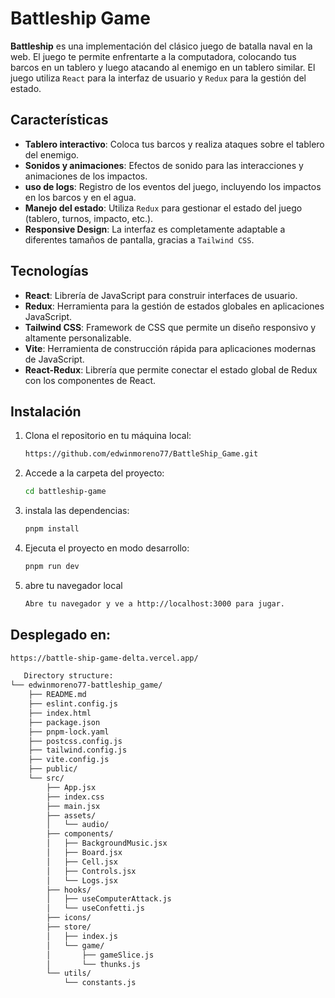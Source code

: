 # Battleship Game

**Battleship** es una implementación del clásico juego de batalla naval en la web. El juego te permite enfrentarte a la computadora, colocando tus barcos en un tablero y luego atacando al enemigo en un tablero similar. El juego utiliza `React` para la interfaz de usuario y `Redux` para la gestión del estado.

## Características

- **Tablero interactivo**: Coloca tus barcos y realiza ataques sobre el tablero del enemigo.
- **Sonidos y animaciones**: Efectos de sonido para las interacciones y animaciones de los impactos.
- **uso de logs**: Registro de los eventos del juego, incluyendo los impactos en los barcos y en el agua.
- **Manejo del estado**: Utiliza `Redux` para gestionar el estado del juego (tablero, turnos, impacto, etc.).
- **Responsive Design**: La interfaz es completamente adaptable a diferentes tamaños de pantalla, gracias a `Tailwind CSS`.

## Tecnologías

- **React**: Librería de JavaScript para construir interfaces de usuario.
- **Redux**: Herramienta para la gestión de estados globales en aplicaciones JavaScript.
- **Tailwind CSS**: Framework de CSS que permite un diseño responsivo y altamente personalizable.
- **Vite**: Herramienta de construcción rápida para aplicaciones modernas de JavaScript.
- **React-Redux**: Librería que permite conectar el estado global de Redux con los componentes de React.

## Instalación

1. Clona el repositorio en tu máquina local:
   ```bash
   https://github.com/edwinmoreno77/BattleShip_Game.git
   ```
2. Accede a la carpeta del proyecto:
   ```bash
   cd battleship-game
   ```
3. instala las dependencias:
   ```bash
   pnpm install
   ```
4. Ejecuta el proyecto en modo desarrollo:
   ```bash
   pnpm run dev
   ```
5. abre tu navegador local
   ```bash
   Abre tu navegador y ve a http://localhost:3000 para jugar.
   ```
## Desplegado en:
```bash
https://battle-ship-game-delta.vercel.app/
```

```bash
   Directory structure:
└── edwinmoreno77-battleship_game/
    ├── README.md
    ├── eslint.config.js
    ├── index.html
    ├── package.json
    ├── pnpm-lock.yaml
    ├── postcss.config.js
    ├── tailwind.config.js
    ├── vite.config.js
    ├── public/
    └── src/
        ├── App.jsx
        ├── index.css
        ├── main.jsx
        ├── assets/
        │   └── audio/
        ├── components/
        │   ├── BackgroundMusic.jsx
        │   ├── Board.jsx
        │   ├── Cell.jsx
        │   ├── Controls.jsx
        │   └── Logs.jsx
        ├── hooks/
        │   ├── useComputerAttack.js
        │   └── useConfetti.js
        ├── icons/
        ├── store/
        │   ├── index.js
        │   └── game/
        │       ├── gameSlice.js
        │       └── thunks.js
        └── utils/
            └── constants.js

   ```
